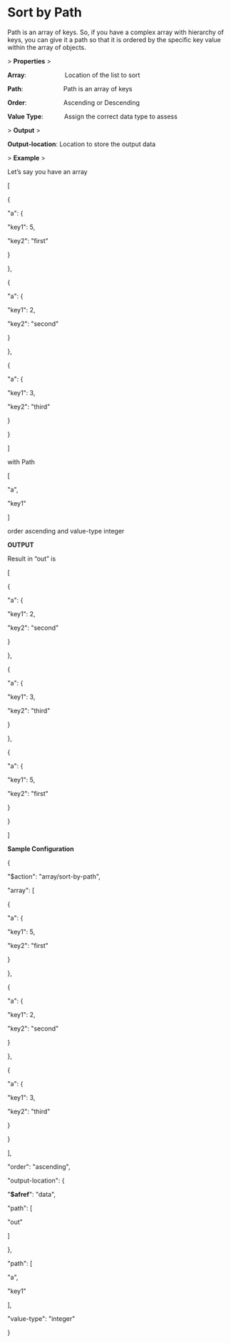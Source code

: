 # Sort by Path

Path is an array of keys. So, if you have a complex array with hierarchy of keys, you can give it a path so that it is ordered by the specific key value within the array of objects.

&gt; **Properties**
&gt; 

**Array**:                      Location of the list to sort

**Path**:                       Path is an array of keys

**Order**:                     Ascending or Descending

**Value Type**:            Assign the correct data type to assess

&gt; **Output**
&gt; 

**Output-location**: Location to store the output data

&gt; **Example**
&gt; 

Let’s say you have an array

[

{

"a": {

"key1": 5,

"key2": "first"

}

},

{

"a": {

"key1": 2,

"key2": "second"

}

},

{

"a": {

"key1": 3,

"key2": "third"

}

}

]

with Path

[

"a",

"key1"

]

order ascending and value-type integer

**OUTPUT**

Result in “out” is

[

{

"a": {

"key1": 2,

"key2": "second"

}

},

{

"a": {

"key1": 3,

"key2": "third"

}

},

{

"a": {

"key1": 5,

"key2": "first"

}

}

]

**Sample Configuration**

{

"$action": "array/sort-by-path",

"array": [

{

"a": {

"key1": 5,

"key2": "first"

}

},

{

"a": {

"key1": 2,

"key2": "second"

}

},

{

"a": {

"key1": 3,

"key2": "third"

}

}

],

"order": "ascending",

"output-location": {

"__$afref__": "data",

"path": [

"out"

]

},

"path": [

"a",

"key1"

],

"value-type": "integer"

}
